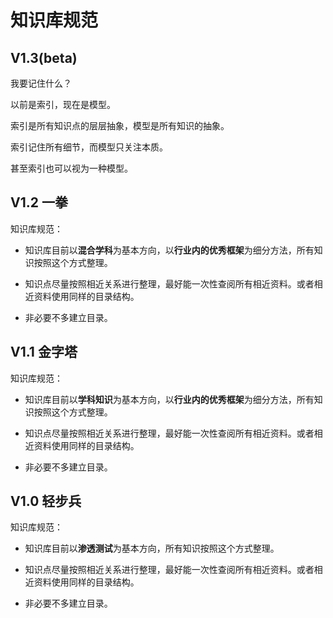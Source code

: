 # 知识库规范

## V1.3(beta)

我要记住什么？

以前是索引，现在是模型。

索引是所有知识点的层层抽象，模型是所有知识的抽象。

索引记住所有细节，而模型只关注本质。

甚至索引也可以视为一种模型。

## V1.2 一拳

知识库规范：

- 知识库目前以**混合学科**为基本方向，以**行业内的优秀框架**为细分方法，所有知识按照这个方式整理。

- 知识点尽量按照相近关系进行整理，最好能一次性查阅所有相近资料。或者相近资料使用同样的目录结构。

- 非必要不多建立目录。

## V1.1 金字塔

知识库规范：

- 知识库目前以**学科知识**为基本方向，以**行业内的优秀框架**为细分方法，所有知识按照这个方式整理。

- 知识点尽量按照相近关系进行整理，最好能一次性查阅所有相近资料。或者相近资料使用同样的目录结构。

- 非必要不多建立目录。

## V1.0 轻步兵

知识库规范：

- 知识库目前以**渗透测试**为基本方向，所有知识按照这个方式整理。

- 知识点尽量按照相近关系进行整理，最好能一次性查阅所有相近资料。或者相近资料使用同样的目录结构。

- 非必要不多建立目录。